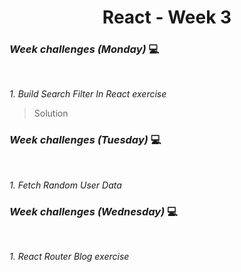<h1 align="center">React - Week 3</h1>

### _Week challenges (Monday)_ 💻
<br>

_1. Build Search Filter In React exercise_

> Solution




### _Week challenges (Tuesday)_ 💻
<br>

_1. Fetch Random User Data_


### _Week challenges (Wednesday)_ 💻
<br>

_1. React Router Blog exercise_

